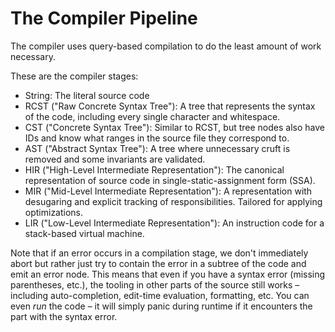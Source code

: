 # The Compiler Pipeline

The compiler uses query-based compilation to do the least amount of work necessary.

These are the compiler stages:

* String: The literal source code
* RCST ("Raw Concrete Syntax Tree"): A tree that represents the syntax of the code, including every single character and whitespace.
* CST ("Concrete Syntax Tree"): Similar to RCST, but tree nodes also have IDs and know what ranges in the source file they correspond to.
* AST ("Abstract Syntax Tree"): A tree where unnecessary cruft is removed and some invariants are validated.
* HIR ("High-Level Intermediate Representation"): The canonical representation of source code in single-static-assignment form (SSA).
* MIR ("Mid-Level Intermediate Representation"): A representation with desugaring and explicit tracking of responsibilities. Tailored for applying optimizations.
* LIR ("Low-Level Intermediate Representation"): An instruction code for a stack-based virtual machine.

Note that if an error occurs in a compilation stage, we don't immediately abort but rather just try to contain the error in a subtree of the code and emit an error node.
This means that even if you have a syntax error (missing parentheses, etc.), the tooling in other parts of the source still works – including auto-completion, edit-time evaluation, formatting, etc.
You can even *run* the code – it will simply panic during runtime if it encounters the part with the syntax error.
